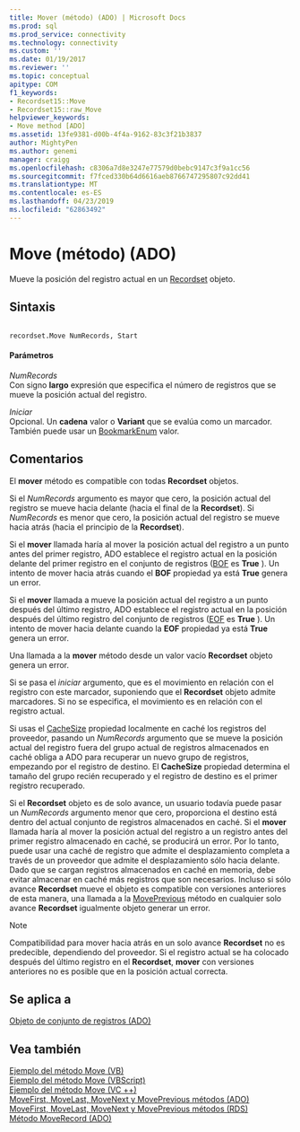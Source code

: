 ```yaml
---
title: Mover (método) (ADO) | Microsoft Docs
ms.prod: sql
ms.prod_service: connectivity
ms.technology: connectivity
ms.custom: ''
ms.date: 01/19/2017
ms.reviewer: ''
ms.topic: conceptual
apitype: COM
f1_keywords:
- Recordset15::Move
- Recordset15::raw_Move
helpviewer_keywords:
- Move method [ADO]
ms.assetid: 13fe9381-d00b-4f4a-9162-83c3f21b3837
author: MightyPen
ms.author: genemi
manager: craigg
ms.openlocfilehash: c8306a7d8e3247e77579d0bebc9147c3f9a1cc56
ms.sourcegitcommit: f7fced330b64d6616aeb8766747295807c92dd41
ms.translationtype: MT
ms.contentlocale: es-ES
ms.lasthandoff: 04/23/2019
ms.locfileid: "62863492"
---
```

# <a name="move-method-ado"></a>Move (método) (ADO)
Mueve la posición del registro actual en un [Recordset](../../../ado/reference/ado-api/recordset-object-ado.md) objeto.  
  
## <a name="syntax"></a>Sintaxis  
  
```  
  
recordset.Move NumRecords, Start  
```  
  
#### <a name="parameters"></a>Parámetros  
 *NumRecords*  
 Con signo **largo** expresión que especifica el número de registros que se mueve la posición actual del registro.  
  
 *Iniciar*  
 Opcional. Un **cadena** valor o **Variant** que se evalúa como un marcador. También puede usar un [BookmarkEnum](../../../ado/reference/ado-api/bookmarkenum.md) valor.  
  
## <a name="remarks"></a>Comentarios  
 El **mover** método es compatible con todas **Recordset** objetos.  
  
 Si el *NumRecords* argumento es mayor que cero, la posición actual del registro se mueve hacia delante (hacia el final de la **Recordset**). Si *NumRecords* es menor que cero, la posición actual del registro se mueve hacia atrás (hacia el principio de la **Recordset**).  
  
 Si el **mover** llamada haría al mover la posición actual del registro a un punto antes del primer registro, ADO establece el registro actual en la posición delante del primer registro en el conjunto de registros ([BOF](../../../ado/reference/ado-api/bof-eof-properties-ado.md) es **True** ). Un intento de mover hacia atrás cuando el **BOF** propiedad ya está **True** genera un error.  
  
 Si el **mover** llamada a mueve la posición actual del registro a un punto después del último registro, ADO establece el registro actual en la posición después del último registro del conjunto de registros ([EOF](../../../ado/reference/ado-api/bof-eof-properties-ado.md) es **True** ). Un intento de mover hacia delante cuando la **EOF** propiedad ya está **True** genera un error.  
  
 Una llamada a la **mover** método desde un valor vacío **Recordset** objeto genera un error.  
  
 Si se pasa el *iniciar* argumento, que es el movimiento en relación con el registro con este marcador, suponiendo que el **Recordset** objeto admite marcadores. Si no se especifica, el movimiento es en relación con el registro actual.  
  
 Si usas el [CacheSize](../../../ado/reference/ado-api/cachesize-property-ado.md) propiedad localmente en caché los registros del proveedor, pasando un *NumRecords* argumento que se mueve la posición actual del registro fuera del grupo actual de registros almacenados en caché obliga a ADO para recuperar un nuevo grupo de registros, empezando por el registro de destino. El **CacheSize** propiedad determina el tamaño del grupo recién recuperado y el registro de destino es el primer registro recuperado.  
  
 Si el **Recordset** objeto es de solo avance, un usuario todavía puede pasar un *NumRecords* argumento menor que cero, proporciona el destino está dentro del actual conjunto de registros almacenados en caché. Si el **mover** llamada haría al mover la posición actual del registro a un registro antes del primer registro almacenado en caché, se producirá un error. Por lo tanto, puede usar una caché de registro que admite el desplazamiento completa a través de un proveedor que admite el desplazamiento sólo hacia delante. Dado que se cargan registros almacenados en caché en memoria, debe evitar almacenar en caché más registros que son necesarios. Incluso si sólo avance **Recordset** mueve el objeto es compatible con versiones anteriores de esta manera, una llamada a la [MovePrevious](../../../ado/reference/ado-api/movefirst-movelast-movenext-and-moveprevious-methods-ado.md) método en cualquier solo avance **Recordset** igualmente objeto generar un error.  
  
> [!NOTE]
>  Compatibilidad para mover hacia atrás en un solo avance **Recordset** no es predecible, dependiendo del proveedor. Si el registro actual se ha colocado después del último registro en el **Recordset**, **mover** con versiones anteriores no es posible que en la posición actual correcta.  
  
## <a name="applies-to"></a>Se aplica a  
 [Objeto de conjunto de registros (ADO)](../../../ado/reference/ado-api/recordset-object-ado.md)  
  
## <a name="see-also"></a>Vea también  
 [Ejemplo del método Move (VB)](../../../ado/reference/ado-api/move-method-example-vb.md)   
 [Ejemplo del método Move (VBScript)](../../../ado/reference/ado-api/move-method-example-vbscript.md)   
 [Ejemplo del método Move (VC ++)](../../../ado/reference/ado-api/move-method-example-vc.md)   
 [MoveFirst, MoveLast, MoveNext y MovePrevious métodos (ADO)](../../../ado/reference/ado-api/movefirst-movelast-movenext-and-moveprevious-methods-ado.md)   
 [MoveFirst, MoveLast, MoveNext y MovePrevious métodos (RDS)](../../../ado/reference/rds-api/movefirst-movelast-movenext-and-moveprevious-methods-rds.md)   
 [Método MoveRecord (ADO)](../../../ado/reference/ado-api/moverecord-method-ado.md)
